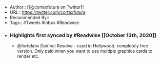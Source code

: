 - Author:: [[@cortexfutura on Twitter]]
- URL:: https://twitter.com/cortexfutura
- Recommended By::
- Tags:: #Tweets #Inbox #Readwise
- ### Highlights first synced by #Readwise [[October 13th, 2020]]
    - @fortelabs DaVinci Resolve - used in Hollywood, completely free version. Only paid when you want to use multiple graphics cards to render etc. 
